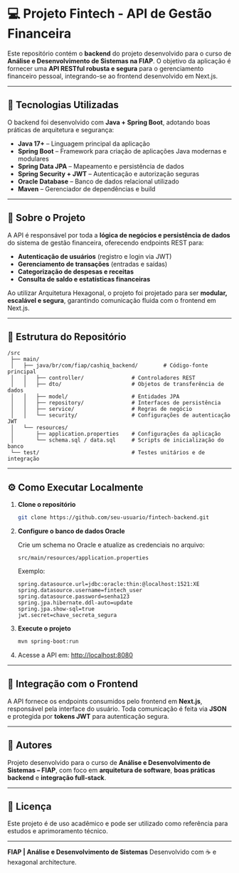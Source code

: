 # 💻 Projeto Fintech - API de Gestão Financeira

Este repositório contém o **backend** do projeto desenvolvido para o curso de **Análise e Desenvolvimento de Sistemas na FIAP**.
O objetivo da aplicação é fornecer uma **API RESTful robusta e segura** para o gerenciamento financeiro pessoal, integrando-se ao frontend desenvolvido em Next.js.

---

## 🚀 Tecnologias Utilizadas

O backend foi desenvolvido com **Java + Spring Boot**, adotando boas práticas de arquitetura e segurança:

* **Java 17+** – Linguagem principal da aplicação
* **Spring Boot** – Framework para criação de aplicações Java modernas e modulares
* **Spring Data JPA** – Mapeamento e persistência de dados
* **Spring Security + JWT** – Autenticação e autorização seguras
* **Oracle Database** – Banco de dados relacional utilizado
* **Maven** – Gerenciador de dependências e build

---

## 🧠 Sobre o Projeto

A API é responsável por toda a **lógica de negócios e persistência de dados** do sistema de gestão financeira, oferecendo endpoints REST para:

* **Autenticação de usuários** (registro e login via JWT)
* **Gerenciamento de transações** (entradas e saídas)
* **Categorização de despesas e receitas**
* **Consulta de saldo e estatísticas financeiras**

Ao utilizar Arquitetura Hexagonal, o projeto foi projetado para ser **modular, escalável e segura**, garantindo comunicação fluida com o frontend em Next.js.

---

## 📂 Estrutura do Repositório

```
/src
 ├── main/
 │   ├── java/br/com/fiap/cashiq_backend/        # Código-fonte principal
 │   │   ├── controller/               # Controladores REST
 │   │   ├── dto/                      # Objetos de transferência de dados
 │   │   ├── model/                    # Entidades JPA
 │   │   ├── repository/               # Interfaces de persistência
 │   │   ├── service/                  # Regras de negócio
 │   │   └── security/                 # Configurações de autenticação JWT
 │   └── resources/
 │       ├── application.properties    # Configurações da aplicação
 │       └── schema.sql / data.sql     # Scripts de inicialização do banco
 └── test/                             # Testes unitários e de integração
```

---

## ⚙️ Como Executar Localmente

1. **Clone o repositório**

   ```bash
   git clone https://github.com/seu-usuario/fintech-backend.git
   ```

2. **Configure o banco de dados Oracle**

   Crie um schema no Oracle e atualize as credenciais no arquivo:

   ```
   src/main/resources/application.properties
   ```

   Exemplo:

   ```properties
   spring.datasource.url=jdbc:oracle:thin:@localhost:1521:XE
   spring.datasource.username=fintech_user
   spring.datasource.password=senha123
   spring.jpa.hibernate.ddl-auto=update
   spring.jpa.show-sql=true
   jwt.secret=chave_secreta_segura
   ```

3. **Execute o projeto**

   ```bash
   mvn spring-boot:run
   ```

4. Acesse a API em:
   [http://localhost:8080](http://localhost:8080)

---

## 🔗 Integração com o Frontend

A API fornece os endpoints consumidos pelo frontend em **Next.js**, responsável pela interface do usuário.
Toda comunicação é feita via **JSON** e protegida por **tokens JWT** para autenticação segura.

---

## 👥 Autores

Projeto desenvolvido para o curso de **Análise e Desenvolvimento de Sistemas – FIAP**, com foco em **arquitetura de software**, **boas práticas backend** e **integração full-stack**.

---

## 📄 Licença

Este projeto é de uso acadêmico e pode ser utilizado como referência para estudos e aprimoramento técnico.

---

**FIAP | Análise e Desenvolvimento de Sistemas**
Desenvolvido com ☕ e hexagonal architecture.